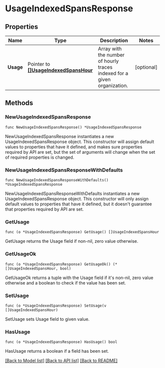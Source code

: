 # UsageIndexedSpansResponse

## Properties

| Name      | Type                                                               | Description                                                              | Notes      |
| --------- | ------------------------------------------------------------------ | ------------------------------------------------------------------------ | ---------- |
| **Usage** | Pointer to [**[]UsageIndexedSpansHour**](UsageIndexedSpansHour.md) | Array with the number of hourly traces indexed for a given organization. | [optional] |

## Methods

### NewUsageIndexedSpansResponse

`func NewUsageIndexedSpansResponse() *UsageIndexedSpansResponse`

NewUsageIndexedSpansResponse instantiates a new UsageIndexedSpansResponse object.
This constructor will assign default values to properties that have it defined,
and makes sure properties required by API are set, but the set of arguments
will change when the set of required properties is changed.

### NewUsageIndexedSpansResponseWithDefaults

`func NewUsageIndexedSpansResponseWithDefaults() *UsageIndexedSpansResponse`

NewUsageIndexedSpansResponseWithDefaults instantiates a new UsageIndexedSpansResponse object.
This constructor will only assign default values to properties that have it defined,
but it doesn't guarantee that properties required by API are set.

### GetUsage

`func (o *UsageIndexedSpansResponse) GetUsage() []UsageIndexedSpansHour`

GetUsage returns the Usage field if non-nil, zero value otherwise.

### GetUsageOk

`func (o *UsageIndexedSpansResponse) GetUsageOk() (*[]UsageIndexedSpansHour, bool)`

GetUsageOk returns a tuple with the Usage field if it's non-nil, zero value otherwise
and a boolean to check if the value has been set.

### SetUsage

`func (o *UsageIndexedSpansResponse) SetUsage(v []UsageIndexedSpansHour)`

SetUsage sets Usage field to given value.

### HasUsage

`func (o *UsageIndexedSpansResponse) HasUsage() bool`

HasUsage returns a boolean if a field has been set.

[[Back to Model list]](../README.md#documentation-for-models) [[Back to API list]](../README.md#documentation-for-api-endpoints) [[Back to README]](../README.md)
